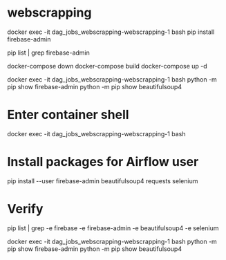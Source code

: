 # webscrapping







docker exec -it dag_jobs_webscrapping-webscrapping-1 bash
pip install firebase-admin

pip list | grep firebase-admin

docker-compose down
docker-compose build
docker-compose up -d

docker exec -it dag_jobs_webscrapping-webscrapping-1 bash
python -m pip show firebase-admin
python -m pip show beautifulsoup4

# Enter container shell
docker exec -it dag_jobs_webscrapping-webscrapping-1 bash

# Install packages for Airflow user
pip install --user firebase-admin beautifulsoup4 requests selenium

# Verify
pip list | grep -e firebase -e firebase-admin -e beautifulsoup4 -e selenium



docker exec -it dag_jobs_webscrapping-webscrapping-1 bash
python -m pip show firebase-admin
python -m pip show beautifulsoup4
